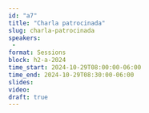```yaml
---
id: "a7"
title: "Charla patrocinada"
slug: charla-patrocinada
speakers:
 - 
format: Sessions
block: h2-a-2024
time_start: 2024-10-29T08:00:00-06:00
time_end: 2024-10-29T08:30:00-06:00
slides: 
video: 
draft: true
---
```


